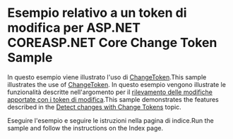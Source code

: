 # <a name="aspnet-core-change-token-sample"></a><span data-ttu-id="cfdcf-101">Esempio relativo a un token di modifica per ASP.NET CORE</span><span class="sxs-lookup"><span data-stu-id="cfdcf-101">ASP.NET Core Change Token Sample</span></span>

<span data-ttu-id="cfdcf-102">In questo esempio viene illustrato l'uso di [ChangeToken](https://docs.microsoft.com/dotnet/api/microsoft.extensions.primitives.changetoken).</span><span class="sxs-lookup"><span data-stu-id="cfdcf-102">This sample illustrates the use of [ChangeToken](https://docs.microsoft.com/dotnet/api/microsoft.extensions.primitives.changetoken).</span></span> <span data-ttu-id="cfdcf-103">In questo esempio vengono illustrate le funzionalità descritte nell'argomento per il [rilevamento delle modifiche apportate con i token di modifica](https://docs.microsoft.com/aspnet/core/fundamentals/change-tokens).</span><span class="sxs-lookup"><span data-stu-id="cfdcf-103">This sample demonstrates the features described in the [Detect changes with Change Tokens](https://docs.microsoft.com/aspnet/core/fundamentals/change-tokens) topic.</span></span>

<span data-ttu-id="cfdcf-104">Eseguire l'esempio e seguire le istruzioni nella pagina di indice.</span><span class="sxs-lookup"><span data-stu-id="cfdcf-104">Run the sample and follow the instructions on the Index page.</span></span>
